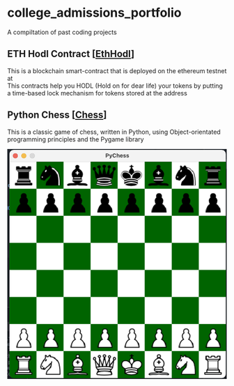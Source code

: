 # college_admissions_portfolio
A compiltation of past coding projects

## ETH Hodl Contract [[EthHodl](EthHodl)]
This is a blockchain smart-contract that is deployed on the ethereum testnet at  
This contracts help you HODL (Hold on for dear life) your tokens by putting a time-based lock mechanism for tokens stored at the address 

## Python Chess [[Chess](chess)]
This is a classic game of chess, written in Python, using Object-orientated programming principles and the Pygame library

![Image Of Chess Game](https://github.com/RobbyPratl/college_admissions_portfolio/blob/main/Screen%20Shot%202021-12-29%20at%2012.37.46%20PM.png)
